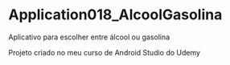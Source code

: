 # Application018_AlcoolGasolina
 Aplicativo para escolher entre álcool ou gasolina

 Projeto criado no meu curso de Android Studio do Udemy
